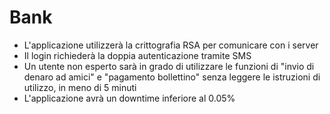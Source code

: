 # Bank
- L'applicazione utilizzerà la crittografia RSA per comunicare con i server
- Il login richiederà la doppia autenticazione tramite SMS
- Un utente non esperto sarà in grado di utilizzare le funzioni di "invio di denaro ad amici" e "pagamento bollettino" senza leggere le istruzioni di utilizzo, in meno di 5 minuti
- L'applicazione avrà un downtime inferiore al 0.05%

